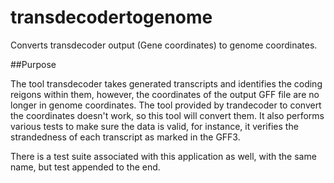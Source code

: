 transdecodertogenome
====================

Converts transdecoder output (Gene coordinates) to genome coordinates.

##Purpose

The tool transdecoder takes generated transcripts and identifies the coding reigons within them, however, the coordinates
of the output GFF file are no longer in genome coordinates. The tool provided by trandecoder to convert the coordinates doesn't
work, so this tool will convert them. It also performs various tests to make sure the data is valid, for instance, it verifies 
the strandedness of each transcript as marked in the GFF3.

There is a test suite associated with this application as well, with the same name, but test appended to the end.
